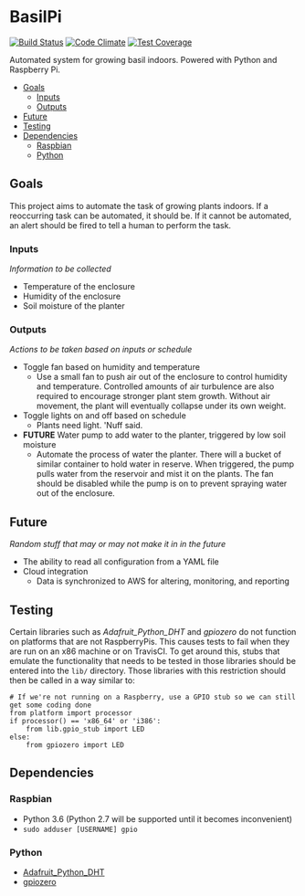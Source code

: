 # BasilPi
[![Build Status](https://travis-ci.org/arunderwood/BasilPi.svg?branch=master)](https://travis-ci.org/arunderwood/BasilPi)
[![Code Climate](https://codeclimate.com/github/arunderwood/BasilPi/badges/gpa.svg)](https://codeclimate.com/github/arunderwood/BasilPi)
[![Test Coverage](https://codeclimate.com/github/arunderwood/BasilPi/badges/coverage.svg)](https://codeclimate.com/github/arunderwood/BasilPi/coverage)

Automated system for growing basil indoors.  Powered with Python and Raspberry Pi.

<!-- START doctoc generated TOC please keep comment here to allow auto update -->
<!-- DON'T EDIT THIS SECTION, INSTEAD RE-RUN doctoc TO UPDATE -->


- [Goals](#goals)
  - [Inputs](#inputs)
  - [Outputs](#outputs)
- [Future](#future)
- [Testing](#testing)
- [Dependencies](#dependencies)
  - [Raspbian](#raspbian)
  - [Python](#python)

<!-- END doctoc generated TOC please keep comment here to allow auto update -->

## Goals

This project aims to automate the task of growing plants indoors.  If a reoccurring task can be automated, it should be.  If it cannot be automated, an alert should be fired to tell a human to perform the task.

### Inputs
_Information to be collected_
  * Temperature of the enclosure
  * Humidity of the enclosure
  * Soil moisture of the planter

### Outputs
_Actions to be taken based on inputs or schedule_
  * Toggle fan based on humidity and temperature
      - Use a small fan to push air out of the enclosure to control humidity and temperature.  Controlled amounts of air turbulence are also required to encourage stronger plant stem growth.  Without air movement, the plant will eventually collapse under its own weight.
  * Toggle lights on and off based on schedule
      - Plants need light.  'Nuff said.
  * __FUTURE__ Water pump to add water to the planter, triggered by low soil moisture
      - Automate the process of water the planter.  There will a bucket of similar container to hold water in reserve.  When triggered, the pump pulls water from the reservoir and mist it on the plants.  The fan should be disabled while the pump is on to prevent spraying water out of the enclosure.

## Future
_Random stuff that may or may not make it in in the future_

* The ability to read all configuration from a YAML file
* Cloud integration
    - Data is synchronized to AWS for altering, monitoring, and reporting

## Testing

Certain libraries such as _Adafruit_Python_DHT_ and _gpiozero_ do not function on platforms that are not RaspberryPis.  This causes tests to fail when they are run on an x86 machine or on TravisCI.  To get around this, stubs that emulate the functionality that needs to be tested in those libraries should be entered into the `lib/` directory.  Those libraries with this restriction should then be called in a way similar to:

```
# If we're not running on a Raspberry, use a GPIO stub so we can still get some coding done
from platform import processor
if processor() == 'x86_64' or 'i386':
    from lib.gpio_stub import LED
else:
    from gpiozero import LED
```

## Dependencies

### Raspbian

- Python 3.6 (Python 2.7 will be supported until it becomes inconvenient)
- `sudo adduser [USERNAME] gpio`

### Python

- [Adafruit_Python_DHT](https://github.com/adafruit/Adafruit_Python_DHT)
- [gpiozero](https://github.com/RPi-Distro/python-gpiozero)
